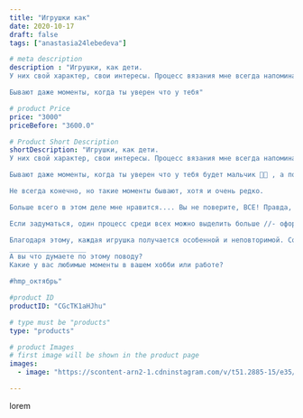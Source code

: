 ```yaml
---
title: "Игрушки как"
date: 2020-10-17
draft: false
tags: ["anastasia24lebedeva"]

# meta description
description : "Игрушки, как дети. 
У них свой характер, свои интересы. Процесс вязания мне всегда напоминает процесс рождения.

Бывают даже моменты, когда ты уверен что у тебя"

# product Price
price: "3000"
priceBefore: "3600.0"

# Product Short Description
shortDescription: "Игрушки, как дети. 
У них свой характер, свои интересы. Процесс вязания мне всегда напоминает процесс рождения.

Бывают даже моменты, когда ты уверен что у тебя будет мальчик 🧒🏼 , а потом пошла на УЗИ и тебе говорят : \"поздравляю, у вас девочка 👧🏼\" 😊🙈. Ты сидишь и думаешь, я ведь была уверенна. Так же и здесь.

Не всегда конечно, но такие моменты бывают, хотя и очень редко. 

Больше всего в этом деле мне нравится.... Вы не поверите, ВСЕ! Правда, я просто обожаю это дело. Меня всегда восхищает процесс с момента когда я взяла в руки клубок и до самого конца, когда получила готовую работу.

Если задуматься, один процесс среди всех можно выделить больше //- оформление мордочки. Подбор глазок, носика, утяжка. Это просто волшебство какое//-то. 

Благодаря этому, каждая игрушка получается особенной и неповторимой. Со своей изюминкой. 
___________________
А вы что думаете по этому поводу? 
Какие у вас любимые моменты в вашем хобби или работе? 

#hmp_октябрь"

#product ID
productID: "CGcTK1aHJhu"

# type must be "products"
type: "products"

# product Images
# first image will be shown in the product page
images:
  - image: "https://scontent-arn2-1.cdninstagram.com/v/t51.2885-15/e35/122018519_3366179983479025_9042150179490597943_n.jpg?se=7&tp=1&_nc_ht=scontent-arn2-1.cdninstagram.com&_nc_cat=101&_nc_ohc=tDkmFjOB3qEAX_CrFY7&ccb=7-4&oh=7e722d60d0a2c25197a5806008d19a3a&oe=60828099&ig_cache_key=MjQyMTg5NTAwNzA0MzM2MDg3OA%3D%3D.2-ccb7-4"

---
```

lorem
